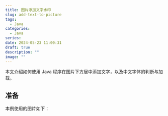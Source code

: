 ```yaml
---
title: 图片添加文字水印
slug: add-text-to-picture
tags:
  - Java
categories:
  - Java
series: 
date: 2024-05-23 11:00:31
draft: true
description: ""
image: ""
---
```


本文介绍如何使用 Java 程序在图片下方居中添加文字，以及中文字体的判断与加载。

<!--more-->

## 准备
本例使用的图片如下：

## 
